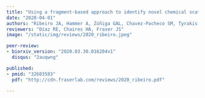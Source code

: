 ```yaml
---
title: "Using a fragment-based approach to identify novel chemical scaffolds targeting the dihydrofolate reductase (DHFR) from *Mycobacterium tuberculosis*"
date: "2020-04-01"
authors: "Ribeiro JA, Hammer A, Zúñiga GAL, Chavez-Pacheco SM, Tyrakis P, de Oliveira GS, Kirkman T, Bakali JE, Rocco SA, Sforça ML, Parise-Filho R, Coyne AG, Blundell TL, Abell C, Dias MVB"
reviewers: "Díaz RE, Chaires HA, Fraser JS"
image: "/static/img/reviews/2020_ribeiro.jpeg"

peer-review:
- biorxiv_version: "2020.03.30.016204v1"
  disqus: "2auqwng"

published:
- pmid: "32603583"
  pdf: "http://cdn.fraserlab.com/reviews/2020_ribeiro.pdf"

---
```

